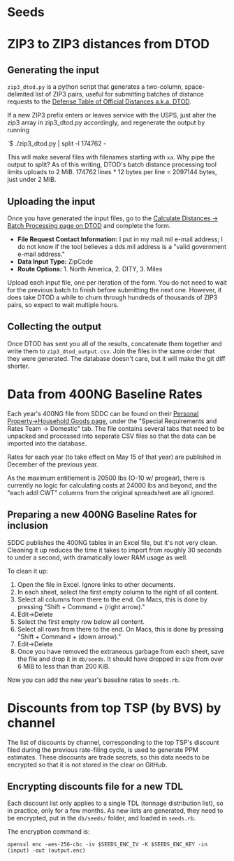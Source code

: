 # Seeds

# ZIP3 to ZIP3 distances from DTOD

## Generating the input

`zip3_dtod.py` is a python script that generates a two-column, space-delimited list of ZIP3 pairs, useful for submitting batches of distance requests to the [Defense Table of Official Distances a.k.a. DTOD](https://dtod.sddc.army.mil).

If a new ZIP3 prefix enters or leaves service with the USPS, just alter the zip3 array in zip3_dtod.py accordingly, and regenerate the output by running

`$ ./zip3_dtod.py | split -l 174762 -

This will make several files with filenames starting with `xa`. Why pipe the output to split? As of this writing, DTOD's batch distance processing tool limits uploads to 2 MiB. 174762 lines * 12 bytes per line = 2097144 bytes, just under 2 MiB.

## Uploading the input

Once you have generated the input files, go to the [Calculate Distances -> Batch Processing page on DTOD](https://dtod.sddc.army.mil/Content/CalculateDistances/Batch.aspx) and complete the form.

 * **File Request Contact Information:** I put in my mail.mil e-mail address; I do not know if the tool believes a dds.mil address is a "valid government e-mail address."
 * **Data Input Type:** ZipCode
 * **Route Options:** 1. North America, 2. DITY, 3. Miles

Upload each input file, one per iteration of the form. You do not need to wait for the previous batch to finish before submitting the next one. However, it does take DTOD a while to churn through hundreds of thousands of ZIP3 pairs, so expect to wait multiple hours.

## Collecting the output

Once DTOD has sent you all of the results, concatenate them together and write them to `zip3_dtod_output.csv`. Join the files in the same order that they were generated. The database doesn't care, but it will make the git diff shorter.

# Data from 400NG Baseline Rates

Each year's 400NG file from SDDC can be found on their [Personal Property->Household Goods page](https://www.sddc.army.mil/pp/Pages/houseGoods.aspx), under the "Special Requirements and Rates Team -> Domestic" tab. The file contains several tabs that need to be unpacked and processed into separate CSV files so that the data can be imported into the database.

Rates for each year (to take effect on May 15 of that year) are published in December of the previous year.

As the maximum entitlement is 20500 lbs (O-10 w/ progear), there is currently no logic for calculating costs at 24000 lbs and beyond, and the "each addl CWT" columns from the original spreadsheet are all ignored.

## Preparing a new 400NG Baseline Rates for inclusion

SDDC publishes the 400NG tables in an Excel file, but it's not very clean. Cleaning it up reduces the time it takes to import from roughly 30 seconds to under a second, with dramatically lower RAM usage as well.

To clean it up:

1. Open the file in Excel. Ignore links to other documents.
1. In each sheet, select the first empty column to the right of all content.
1. Select all columns from there to the end. On Macs, this is done by pressing "Shift + Command + (right arrow)."
1. Edit->Delete
1. Select the first empty row below all content.
1. Select all rows from there to the end. On Macs, this is done by pressing "Shift + Command + (down arrow)."
1. Edit->Delete
1. Once you have removed the extraneous garbage from each sheet, save the file and drop it in `db/seeds`. It should have dropped in size from over 6 MiB to less than than 200 KiB.

Now you can add the new year's baseline rates to `seeds.rb`.

# Discounts from top TSP (by BVS) by channel

The list of discounts by channel, corresponding to the top TSP's discount filed during the previous rate-filing cycle, is used to generate PPM estimates. These discounts are trade secrets, so this data needs to be encrypted so that it is not stored in the clear on GitHub.

## Encrypting discounts file for a new TDL

Each discount list only applies to a single TDL (tonnage distribution list), so in practice, only for a few months. As new lists are generated, they need to be encrypted, put in the `db/seeds/` folder, and loaded in `seeds.rb`.

The encryption command is:

`openssl enc -aes-256-cbc -iv $SEEDS_ENC_IV -K $SEEDS_ENC_KEY -in (input) -out (output.enc)`
